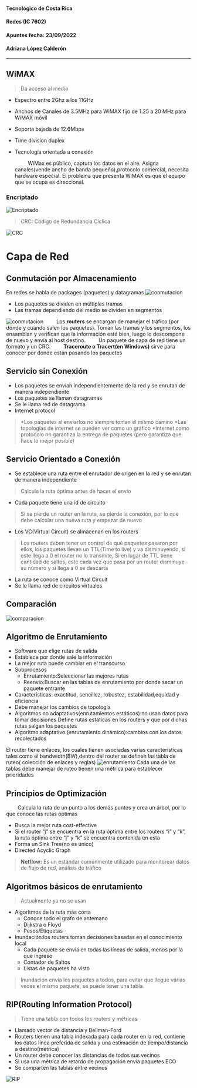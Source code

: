 #### Tecnológico de Costa Rica  
#### Redes (IC 7602)
#### Apuntes fecha: 23/09/2022
#### Adriana López Calderón 

***
## WiMAX
> Da acceso al medio

* Espectro entre 2Ghz a los 11GHz
* Anchos de Canales de 3.5MHz para WiMAX fijo de 1.25 a 20 MHz para WiMAX móvil
* Soporta bajada de 12.6Mbps
* Time division duplex
* Tecnología orientada a conexión

  &nbsp;&nbsp;&nbsp;&nbsp;&nbsp;&nbsp;&nbsp;&nbsp; WiMax es público, captura los datos en el aire. Asigna canales(vende ancho de banda pequeño),protocolo comercial, necesita hardware especial. El problema que presenta WiMAX es que el equipo que se ocupa es direccional.
  
### Encriptado
![Encriptado](https://github.com/AdrianaLopez27/2022-02-IC-7602-Redes/blob/main/imagenes%20Apuntes%202/WiMAX1.png?raw=true)

> CRC: Código de Redundancia Cíclica

![CRC](https://github.com/AdrianaLopez27/2022-02-IC-7602-Redes/blob/main/imagenes%20Apuntes%202/WiMAX2.png?raw=true)
# Capa de Red
## Conmutación por Almacenamiento
En redes se habla de packages (paquetes) y datagramas
![conmutacion](https://github.com/AdrianaLopez27/2022-02-IC-7602-Redes/blob/main/imagenes%20Apuntes%202/ConmutacionXAlmacenamiento.png?raw=true)
* Los paquetes se dividen en múltiples tramas
* Las tramas dependiendo del medio se dividen en segmentos

![conmutacion](https://github.com/AdrianaLopez27/2022-02-IC-7602-Redes/blob/main/imagenes%20Apuntes%202/ConmutacionXAlmacenamiento2.png?raw=true)
 &nbsp;&nbsp;&nbsp;&nbsp;&nbsp;&nbsp;&nbsp;&nbsp;Los **routers**  se encargan de manejar el tráfico (por dónde y cuándo salen los paquetes). Toman las tramas y los segmentos, los ensamblan y verifican que la información esté bien, luego lo descompone de nuevo y envía al host destino.
 &nbsp;&nbsp;&nbsp;&nbsp;&nbsp;&nbsp;&nbsp;&nbsp;Un paquete de capa de red tiene un formato y un CRC.
 &nbsp;&nbsp;&nbsp;&nbsp;&nbsp;&nbsp;&nbsp;&nbsp;**Traceroute o Tracert(en Windows)** sirve para conocer por donde están pasando los paquetes

## Servicio sin Conexión
* Los paquetes se envían independientemente de la red y se enrutan de manera independiente
* Los paquetes se llaman datagramas
* Se le llama red de datagrama
* Internet protocol

 
> *Los paquetes al enviarlos no siempre toman el mismo camino
 *Las topologías de internet se pueden ver como un gráfico
*Internet como protocolo no garantiza la entrega de paquetes (pero garantiza que hace lo mejor posible)

## Servicio Orientado a Conexión
* Se establece una ruta entre el enrutador de origen en la red y se enrutan de manera independiente
> Calcula la ruta óptima antes de hacer el envío
* Cada paquete tiene una id de circuito
> Si se pierde un router en la ruta, se pierde la conexión, por lo que debe calcular una nueva ruta y empezar de nuevo
* Los VC(Virtual Circuit) se almacenan en los routers
> Los routers deben tener un control de qué paquetes pasaron por ellos, los paquetes llevan un TTL(Time to live) y va disminuyendo, si este llega a 0 el router no lo transmite,  Si en lugar de TTL tiene cantidad de saltos, este cada vez que pasa por un router disminuye su número y si llega a 0 se descarta
* La ruta se conoce como Virtual Circuit
* Se le llama red de circuitos virtuales

## Comparación
![comparacion](https://github.com/AdrianaLopez27/2022-02-IC-7602-Redes/blob/main/imagenes%20Apuntes%202/Comparaci%C3%B3n.png?raw=true)
## Algoritmo de Enrutamiento
* Software que elige rutas de salida
* Establece por donde sale la información
* La mejor ruta puede cambiar en el transcurso
* Subprocesos
    * Enrutamiento:Seleccionar las mejores rutas
    * Reenvio:Buscar en las tablas de enrutamiento por donde sacar un paquete entrante
* Características: exactitud, sencillez, robustez, estabilidad,equidad y eficiencia
* Debe manejar los cambios de topología
* Algoritmos no adaptativos(enrutamientos estáticos):no usan datos para tomar decisiones
Define rutas estáticas en los routers y que por dichas rutas salgan los paquetes
* Algoritmo adaptativo:(enrutamiento dinámico):cambios con los datos recolectados


El router tiene enlaces, los cuales tienen asociadas varias características tales como el bandwidth(BW),dentro del router se definen las tabla de ruteo( colección de enlaces y reglas)
![enrutamiento](https://github.com/AdrianaLopez27/2022-02-IC-7602-Redes/blob/main/imagenes%20Apuntes%202/Algoritmo%20de%20Enrutamiento.png?raw=true)
Cada una de las tablas debe manejar de ruteo tienen una métrica para establecer prioridades

## Principios de Optimización
 &nbsp;&nbsp;&nbsp;&nbsp;&nbsp;&nbsp;&nbsp;&nbsp;Calcula la ruta de un punto a los demás puntos y crea un árbol, por lo que conoce las rutas óptimas
* Busca la mejor ruta cost-effective
* Si el router “j”  se encuentra en la ruta óptima entre los routers  “i” y “k”, la ruta óptima entre  “j” y “k” se encuentra contenida en esta
* Forma un Sink Tree(no es único)
* Directed Acyclic Graph

> **Netflow:** Es un estándar comúnmente utilizado para monitorear datos de flujo de red, análisis de tráfico

## Algoritmos básicos de enrutamiento
> Actualmente ya no se usan

* Algoritmos de la ruta más corta
    * Conoce todo el grafo de antemano
    * Dijkstra o Floyd
    * Pesos/Etiquetas
* Inundación:los routers toman decisiones basadas en el conocimiento local
    * Cada paquete se envía en todas las líneas de salida, menos por la que ingresó
    * Contador de Saltos
    * Listas de paquetes ha visto

> Inundación envía los paquetes a todos, para evitar que llegue varias veces el mismo paquete, se puede tener una tabla.

## RIP(Routing Information Protocol)
> Tiene una tabla con todos los routers y métricas

* Llamado vector de distancia y Bellman-Ford
* Routers tienen una tabla indexada para cada router en la red, contiene los datos línea preferida de salida y una estimación de tiempo/distancia a destino(métrica)
* Un router debe conocer las distancias de todos sus vecinos
* Si usa una métrica de retardo de propagación envía paquetes ECO
* Se comparten las tablas entre vecinos

![RIP](https://github.com/AdrianaLopez27/2022-02-IC-7602-Redes/blob/main/imagenes%20Apuntes%202/rip2.png?raw=true)
